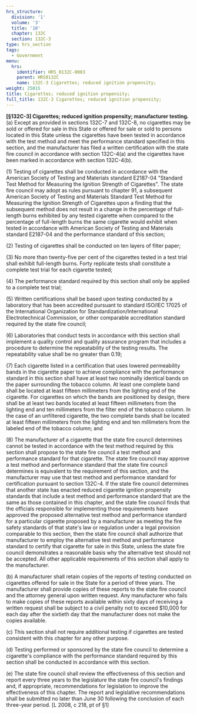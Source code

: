 ```yaml
---
hrs_structure:
  division: '1'
  volume: '3'
  title: '10'
  chapter: 132C
  section: 132C-3
type: hrs_section
tags:
  - Government
menu:
  hrs:
    identifier: HRS_0132C-0003
    parent: HRS0132C
    name: 132C-3 Cigarettes; reduced ignition propensity;
weight: 25015
title: Cigarettes; reduced ignition propensity;
full_title: 132C-3 Cigarettes; reduced ignition propensity;
---
```

**[§132C-3] Cigarettes; reduced ignition propensity; manufacturer testing.** (a) Except as provided in sections 132C-7 and 132C-8, no cigarettes may be sold or offered for sale in this State or offered for sale or sold to persons located in this State unless the cigarettes have been tested in accordance with the test method and meet the performance standard specified in this section, and the manufacturer has filed a written certification with the state fire council in accordance with section 132C-4(a) and the cigarettes have been marked in accordance with section 132C-4(b).

(1) Testing of cigarettes shall be conducted in accordance with the American Society of Testing and Materials standard E2187-04 "Standard Test Method for Measuring the Ignition Strength of Cigarettes". The state fire council may adopt as rules pursuant to chapter 91, a subsequent American Society of Testing and Materials Standard Test Method for Measuring the Ignition Strength of Cigarettes upon a finding that the subsequent method does not result in a change in the percentage of full-length burns exhibited by any tested cigarette when compared to the percentage of full-length burns the same cigarette would exhibit when tested in accordance with American Society of Testing and Materials standard E2187-04 and the performance standard of this section;

(2) Testing of cigarettes shall be conducted on ten layers of filter paper;

(3) No more than twenty-five per cent of the cigarettes tested in a test trial shall exhibit full-length burns. Forty replicate tests shall constitute a complete test trial for each cigarette tested;

(4) The performance standard required by this section shall only be applied to a complete test trial;

(5) Written certifications shall be based upon testing conducted by a laboratory that has been accredited pursuant to standard ISO/IEC 17025 of the International Organization for Standardization/International Electrotechnical Commission, or other comparable accreditation standard required by the state fire council;

(6) Laboratories that conduct tests in accordance with this section shall implement a quality control and quality assurance program that includes a procedure to determine the repeatability of the testing results. The repeatability value shall be no greater than 0.19;

(7) Each cigarette listed in a certification that uses lowered permeability bands in the cigarette paper to achieve compliance with the performance standard in this section shall have at least two nominally identical bands on the paper surrounding the tobacco column. At least one complete band shall be located at least fifteen millimeters from the lighting end of the cigarette. For cigarettes on which the bands are positioned by design, there shall be at least two bands located at least fifteen millimeters from the lighting end and ten millimeters from the filter end of the tobacco column. In the case of an unfiltered cigarette, the two complete bands shall be located at least fifteen millimeters from the lighting end and ten millimeters from the labeled end of the tobacco column; and

(8) The manufacturer of a cigarette that the state fire council determines cannot be tested in accordance with the test method required by this section shall propose to the state fire council a test method and performance standard for that cigarette. The state fire council may approve a test method and performance standard that the state fire council determines is equivalent to the requirement of this section, and the manufacturer may use that test method and performance standard for certification pursuant to section 132C-4\. If the state fire council determines that another state has enacted reduced cigarette ignition propensity standards that include a test method and performance standard that are the same as those contained in this chapter, and the state fire council finds that the officials responsible for implementing those requirements have approved the proposed alternative test method and performance standard for a particular cigarette proposed by a manufacturer as meeting the fire safety standards of that state's law or regulation under a legal provision comparable to this section, then the state fire council shall authorize that manufacturer to employ the alternative test method and performance standard to certify that cigarette for sale in this State, unless the state fire council demonstrates a reasonable basis why the alternative test should not be accepted. All other applicable requirements of this section shall apply to the manufacturer.

(b) A manufacturer shall retain copies of the reports of testing conducted on cigarettes offered for sale in the State for a period of three years. The manufacturer shall provide copies of these reports to the state fire council and the attorney general upon written request. Any manufacturer who fails to make copies of these reports available within sixty days of receiving a written request shall be subject to a civil penalty not to exceed $10,000 for each day after the sixtieth day that the manufacturer does not make the copies available.

(c) This section shall not require additional testing if cigarettes are tested consistent with this chapter for any other purpose.

(d) Testing performed or sponsored by the state fire council to determine a cigarette's compliance with the performance standard required by this section shall be conducted in accordance with this section.

(e) The state fire council shall review the effectiveness of this section and report every three years to the legislature the state fire council's findings and, if appropriate, recommendations for legislation to improve the effectiveness of this chapter. The report and legislative recommendations shall be submitted no later than June 30 following the conclusion of each three-year period. [L 2008, c 218, pt of §1]